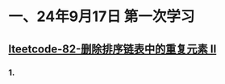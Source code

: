 # 一、24年9月17日 第一次学习
## [lteetcode-82-删除排序链表中的重复元素 II](https://leetcode.cn/problems/remove-duplicates-from-sorted-list-ii/)

### 1.



